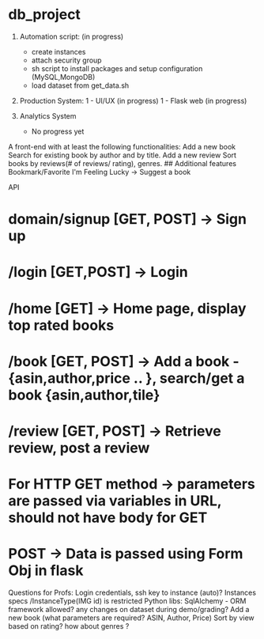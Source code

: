 # db_project
1. Automation script: (in progress)
    - create instances 
    - attach security group 
    - sh script to install packages and setup configuration (MySQL,MongoDB)
    - load dataset from get_data.sh

2. Production System:
    1 - UI/UX (in progress)
    1 - Flask web (in progress)

3. Analytics System 
    - No progress yet


A front-end with at least the following functionalities:
    Add a new book
    Search for existing book by author and by title.
    Add a new review
    Sort books by reviews(# of reviews/ rating), genres.
    ## Additional features
    Bookmark/Favorite 
    I'm Feeling Lucky -> Suggest a book 

API
# domain/signup [GET, POST] -> Sign up
# /login [GET,POST] -> Login

# /home [GET] -> Home page, display top rated books
# /book [GET, POST] -> Add a book -{asin,author,price .. }, search/get a book {asin,author,tile}

# /review [GET, POST] -> Retrieve review,  post a review

# For HTTP GET method -> parameters are passed via variables in URL, should not have body for GET
# POST -> Data is passed using Form Obj in flask 


Questions for Profs:
Login credentials, ssh key to instance (auto)?
Instances specs /InstanceType(IMG id) is restricted
Python libs: SqlAlchemy -  ORM framework allowed? 
any changes on dataset during demo/grading?
Add a new book (what parameters are required? ASIN, Author, Price)
Sort by view based on rating? how about genres ?


